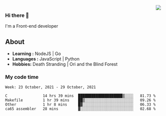 <img align='right' src="https://github-readme-stats.vercel.app/api?username=strugglebak&show_icons=true">

### Hi there 👋

I'm a Front-end developer

## About

-  **Learning :** NodeJS | Go
-  **Languages :** JavaScript | Python
-  **Hobbies:** Death Stranding | Ori and the Blind Forest

### My code time

<!--START_SECTION:waka-->
```text
Week: 23 October, 2021 - 29 October, 2021

C                14 hrs 39 mins  ████████████████████▒░░░░   81.73 % 
Makefile         1 hr 39 mins    ██▒░░░░░░░░░░░░░░░░░░░░░░   09.26 % 
Other            1 hr 8 mins     █▓░░░░░░░░░░░░░░░░░░░░░░░   06.33 % 
ca65 assembler   28 mins         ▓░░░░░░░░░░░░░░░░░░░░░░░░   02.68 % 
```
<!--END_SECTION:waka-->
